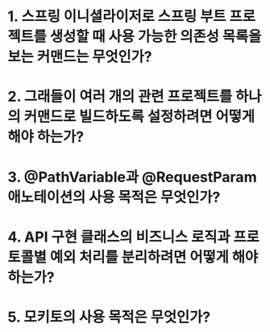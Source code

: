 # 1. 스프링 이니셜라이저로 스프링 부트 프로젝트를 생성할 때 사용 가능한 의존성 목록을 보는 커맨드는 무엇인가?

# 2. 그래들이 여러 개의 관련 프로젝트를 하나의 커맨드로 빌드하도록 설정하려면 어떻게 해야 하는가?

# 3. @PathVariable과 @RequestParam 애노테이션의 사용 목적은 무엇인가?

# 4. API 구현 클래스의 비즈니스 로직과 프로토콜별 예외 처리를 분리하려면 어떻게 해야 하는가?

# 5. 모키토의 사용 목적은 무엇인가?